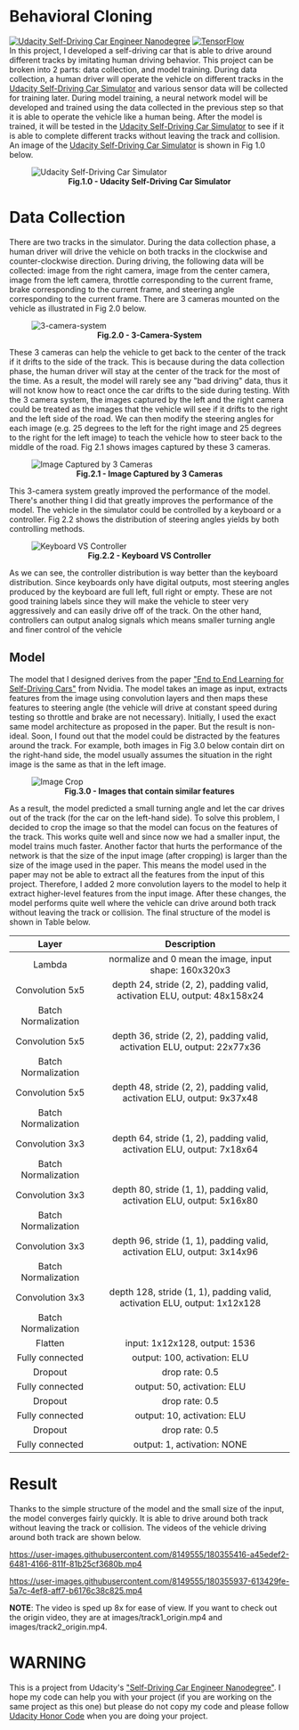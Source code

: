 # Behavioral Cloning
[![Udacity Self-Driving Car Engineer Nanodegree](https://img.shields.io/badge/Udacity-Self%20Driving%20Car%20Engineer%20ND-deepskyblue?style=flat&logo=udacity)](https://www.udacity.com/course/self-driving-car-engineer-nanodegree--nd0013)
[![TensorFlow](https://img.shields.io/badge/%20-Keras-grey?style=flat&logoColor=red&logo=keras)](https://keras.io/) \
In this project, I developed a self-driving car that is able to drive around different tracks by imitating human driving behavior. 
This project can be broken into 2 parts: data collection, and model training. 
During data collection, a human driver will operate the vehicle on different tracks in the [Udacity Self-Driving Car Simulator](https://github.com/udacity/self-driving-car-sim) and various sensor data will be collected for training later. 
During model training, a neural network model will be developed and trained using the data collected in the previous step so that it is able to operate the vehicle like a human being. 
After the model is trained, it will be tested in the [Udacity Self-Driving Car Simulator](https://github.com/udacity/self-driving-car-sim) to see if it is able to complete different tracks without leaving the track and collision. 
An image of the [Udacity Self-Driving Car Simulator](https://github.com/udacity/self-driving-car-sim) is shown in Fig 1.0 below.
<figure>
<img src="https://github.com/xSegFaultx/Behavioral-Cloning/raw/main/images/fig1.0.JPG" alt="Udacity Self-Driving Car Simulator">
<figcaption align = "center"><b>Fig.1.0 - Udacity Self-Driving Car Simulator </b></figcaption>
</figure>

# Data Collection
There are two tracks in the simulator. 
During the data collection phase, a human driver will drive the vehicle on both tracks in the clockwise and counter-clockwise direction. 
During driving, the following data will be collected: image from the right camera, image from the center camera, image from the left camera, throttle corresponding to the current frame, brake corresponding to the current frame, and steering angle corresponding to the current frame. 
There are 3 cameras mounted on the vehicle as illustrated in Fig 2.0 below. 
<figure>
<img src="https://github.com/xSegFaultx/Behavioral-Cloning/raw/main/images/fig2.0.PNG" alt="3-camera-system">
<figcaption align = "center"><b>Fig.2.0 - 3-Camera-System </b></figcaption>
</figure>


These 3 cameras can help the vehicle to get back to the center of the track if it drifts to the side of the track. 
This is because during the data collection phase, the human driver will stay at the center of the track for the most of the time. 
As a result, the model will rarely see any "bad driving" data, thus it will not know how to react once the car drifts to the side during testing. 
With the 3 camera system, the images captured by the left and the right camera could be treated as the images that the vehicle will see if it drifts to the right and the left side of the road.
We can then modify the steering angles for each image (e.g. 25 degrees to the left for the right image and 25 degrees to the right for the left image) to teach the vehicle how to steer back to the middle of the road.
Fig 2.1 shows images captured by these 3 cameras.
<figure>
<img src="https://github.com/xSegFaultx/Behavioral-Cloning/raw/main/images/fig2.1.gif" alt="Image Captured by 3 Cameras">
<figcaption align = "center"><b>Fig.2.1 - Image Captured by 3 Cameras</b></figcaption>
</figure>


This 3-camera system greatly improved the performance of the model. 
There's another thing I did that greatly improves the performance of the model. 
The vehicle in the simulator could be controlled by a keyboard or a controller. 
Fig 2.2 shows the distribution of steering angles yields by both controlling methods.
<figure>
<img src="https://github.com/xSegFaultx/Behavioral-Cloning/raw/main/images/fig2.2.png" alt="Keyboard VS Controller">
<figcaption align = "center"><b>Fig.2.2 - Keyboard VS Controller </b></figcaption>
</figure>


As we can see, the controller distribution is way better than the keyboard distribution. 
Since keyboards only have digital outputs, most steering angles produced by the keyboard are full left, full right or empty. 
These are not good training labels since they will make the vehicle to steer very aggressively and can easily drive off of the track. 
On the other hand, controllers can output analog signals which means smaller turning angle and finer control of the vehicle



## Model
The model that I designed derives from the paper ["End to End Learning for Self-Driving Cars"](https://arxiv.org/pdf/1604.07316.pdf) from Nvidia. 
The model takes an image as input, extracts features from the image using convolution layers and then maps these features to steering angle (the vehicle will drive at constant speed during testing so throttle and brake are not necessary). 
Initially, I used the exact same model architecture as proposed in the paper. But the result is non-ideal. 
Soon, I found out that the model could be distracted by the features around the track. 
For example, both images in Fig 3.0 below contain dirt on the right-hand side, the model usually assumes the situation in the right image is the same as that in the left image. 
<figure>
<img src="https://github.com/xSegFaultx/Behavioral-Cloning/raw/main/images/fig3.0.png" alt="Image Crop">
<figcaption align = "center"><b>Fig.3.0 - Images that contain similar features </b></figcaption>
</figure>


As a result, the model predicted a small turning angle and let the car drives out of the track (for the car on the left-hand side). 
To solve this problem, I decided to crop the image so that the model can focus on the features of the track.
This works quite well and since now we had a smaller input, the model trains much faster. 
Another factor that hurts the performance of the network is that the size of the input image (after cropping) is larger than the size of the image used in the paper. 
This means the model used in the paper may not be able to extract all the features from the input of this project. 
Therefore, I added 2 more convolution layers to the model to help it extract higher-level features from the input image. 
After these changes, the model performs quite well where the vehicle can drive around both track without leaving the track or collision.
The final structure of the model is shown in Table below.


|        Layer         |                                Description                                |
|:--------------------:|:-------------------------------------------------------------------------:|
|   Lambda        		   |        normalize and 0 mean the image, input shape: 160x320x3   		        |
|  Convolution 5x5		   | depth 24, stride (2, 2), padding valid, activation ELU, output: 48x158x24 |
| Batch Normalization	 |                                 									                                 |
|  Convolution 5x5		   | depth 36, stride (2, 2), padding valid, activation ELU, output: 22x77x36  |
| Batch Normalization	 |                                 									                                 |
|  Convolution 5x5		   |  depth 48, stride (2, 2), padding valid, activation ELU, output: 9x37x48  |
| Batch Normalization	 |                                 									                                 |
|  Convolution 3x3		   |  depth 64, stride (1, 2), padding valid, activation ELU, output: 7x18x64  |
| Batch Normalization	 |                                 									                                 |
|  Convolution 3x3		   |  depth 80, stride (1, 1), padding valid, activation ELU, output: 5x16x80  |
| Batch Normalization	 |                                 									                                 |
|  Convolution 3x3		   |  depth 96, stride (1, 1), padding valid, activation ELU, output: 3x14x96  |
| Batch Normalization	 |                                 									                                 |
|  Convolution 3x3		   | depth 128, stride (1, 1), padding valid, activation ELU, output: 1x12x128 |
| Batch Normalization	 |                                 									                                 |
|   Flatten	      	    |                    input: 1x12x128, output: 1536 				                     |
|  Fully connected		   |               output: 100, activation: ELU       									                |
|     Dropout				      |                drop rate: 0.5        								            	                |
|  Fully connected		   |                output: 50, activation: ELU       									                |
|     Dropout				      |                drop rate: 0.5        								            	                |
|  Fully connected		   |                output: 10, activation: ELU       									                |
|     Dropout				      |                drop rate: 0.5        								            	                |
|  Fully connected		   |                output: 1, activation: NONE       									                |





# Result
Thanks to the simple structure of the model and the small size of the input, the model converges fairly quickly. 
It is able to drive around both track without leaving the track or collision. 
The videos of the vehicle driving around both track are shown below. 

https://user-images.githubusercontent.com/8149555/180355416-a45edef2-6481-4166-811f-81b25cf3680b.mp4

https://user-images.githubusercontent.com/8149555/180355937-613429fe-5a7c-4ef8-aff7-b6176c38c825.mp4




__NOTE__: The video is sped up 8x for ease of view. If you want to check out the origin video, they are at images/track1_origin.mp4 and images/track2_origin.mp4.


# WARNING
This is a project from Udacity's ["Self-Driving Car Engineer Nanodegree"](https://www.udacity.com/course/self-driving-car-engineer-nanodegree--nd0013). 
I hope my code can help you with your project (if you are working on the same project as this one) but please do not copy my code and please follow [Udacity Honor Code](https://www.udacity.com/legal/community-guidelines) when you are doing your project.

